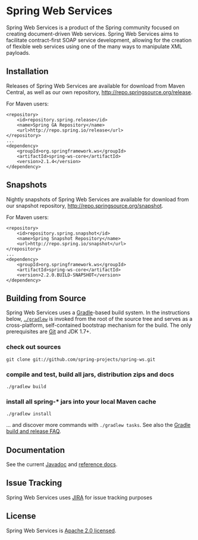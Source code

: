 # Spring Web Services
Spring Web Services is a product of the Spring community focused on creating
document-driven Web services. Spring Web Services aims to facilitate
contract-first SOAP service development, allowing for the creation of flexible
web services using one of the many ways to manipulate XML payloads.

## Installation

Releases of Spring Web Services are available for download from Maven Central,
as well as our own repository, http://repo.springsource.org/release.

For Maven users:

    <repository>
        <id>repository.spring.release</id>
        <name>Spring GA Repository</name>
        <url>http://repo.spring.io/release</url>
    </repository>
    ...
    <dependency>
        <groupId>org.springframework.ws</groupId>
        <artifactId>spring-ws-core</artifactId>
        <version>2.1.4</version>
    </dependency>
    
## Snapshots

Nightly snapshots of Spring Web Services are available for download from our
snapshot repository, http://repo.springsource.org/snapshot.

For Maven users:

    <repository>
        <id>repository.spring.snapshot</id>
        <name>Spring Snapshot Repository</name>
        <url>http://repo.spring.io/snapshot</url>
    </repository>
    ...
    <dependency>
        <groupId>org.springframework.ws</groupId>
        <artifactId>spring-ws-core</artifactId>
        <version>2.2.0.BUILD-SNAPSHOT</version>
    </dependency>

## Building from Source

Spring Web Services uses a [Gradle](http://gradle.org)-based build system. In
the instructions below, [`./gradlew`](http://vimeo.com/34436402) is invoked
from the root of the source tree and serves as a cross-platform, self-contained
bootstrap mechanism for the build. The only prerequisites are
[Git](http://help.github.com/set-up-git-redirect) and JDK 1.7+.

### check out sources
`git clone git://github.com/spring-projects/spring-ws.git`

### compile and test, build all jars, distribution zips and docs
`./gradlew build`

### install all spring-\* jars into your local Maven cache
`./gradlew install`

... and discover more commands with `./gradlew tasks`. See also the [Gradle build and release FAQ](https://github.com/spring-projects/spring-framework/wiki/Gradle-build-and-release-FAQ).

## Documentation

See the current
[Javadoc](http://static.springsource.org/spring-ws/docs/current/javadoc-api)
and [reference
docs](http://static.springsource.org/spring-ws/docs/current/spring-ws-reference
).

## Issue Tracking

Spring Web Services uses [JIRA](https://jira.springsource.org/browse/SWS) for issue tracking purposes

## License

Spring Web Services is [Apache 2.0 licensed](http://www.apache.org/licenses/LICENSE-2.0.html).